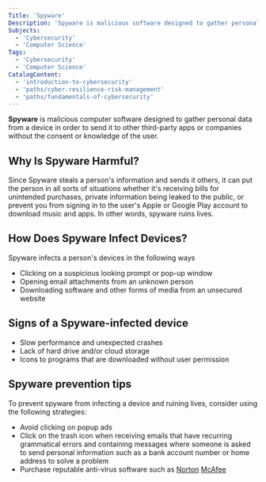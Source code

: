 ```yaml
---
Title: 'Spyware' 
Description: 'Spyware is malicious software designed to gather personal data from a device in order to send it to other third-party apps or companies without consent from the user.' 
Subjects: 
  - 'Cybersecurity'
  - 'Computer Science'
Tags:
  - 'Cybersecurity'
  - 'Computer Science'
CatalogContent: 
  - 'introduction-to-cybersecurity'
  - 'paths/cyber-resilience-risk-management'
  - 'paths/fundamentals-of-cybersecurity'
---
```


 **Spyware** is malicious computer software designed to gather personal data from a device in order to send it to other third-party apps or companies without the consent or knowledge of the user.

## Why Is Spyware Harmful?

Since Spyware steals a person's information and sends it others, it can put the person in all sorts of situations whether it's receiving bills for unintended purchases, private information being leaked to the public, or prevent you from signing in to the user's Apple or Google Play account to download music and apps. In other words, spyware ruins lives.

## 	How Does Spyware Infect Devices?

Spyware infects a person's devices in the following ways

- Clicking on a suspicious looking prompt or pop-up window
- Opening email attachments from an unknown person
- Downloading software and other forms of media from an unsecured website
  
## Signs of a Spyware-infected device

- Slow performance and unexpected crashes  
- Lack of hard drive and/or cloud storage
- Icons to programs that are downloaded without user permission

## Spyware prevention tips

To prevent spyware from infecting a device and ruining lives, consider using the following strategies:

- Avoid clicking on popup ads
- Click on the trash icon when receiving emails that have recurring grammatical errors and containing messages where someone is asked to send personal information such as a bank account number or home address to solve a problem
- Purchase reputable anti-virus software such as [Norton](https://us.norton.com/) [McAfee](https://www.mcafee.com/)  
